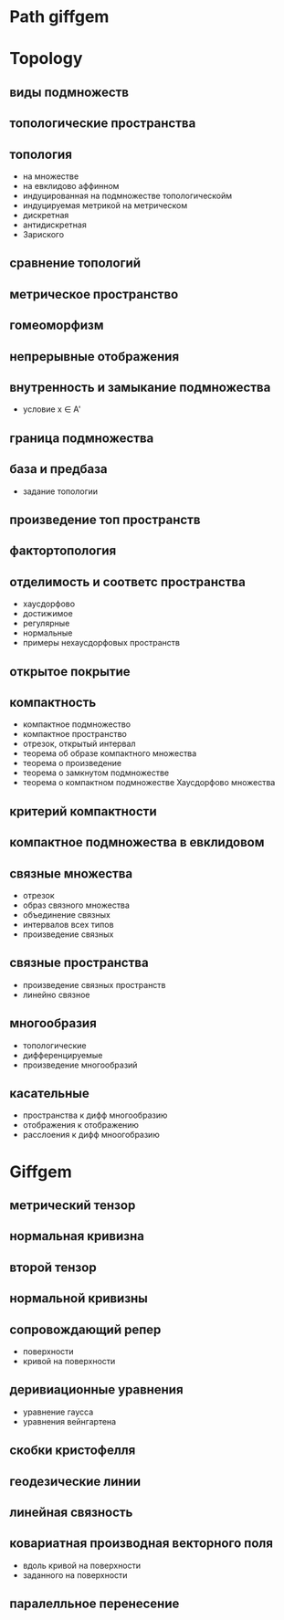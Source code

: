 # Path giffgem
# Topology
## виды подмножеств
## топологические пространства
## топология
- на множестве
- на евклидово аффинном
- индуцированная на подмножестве топологическойм
- индуцируемая метрикой на метрическом
- дискретная
- антидискретная
- Зариского
## сравнение топологий
## метрическое пространство
## гомеоморфизм
## непрерывные отображения
## внутренность и замыкание подмножества
- условие x ∈ A'
## граница подмножества
## база и предбаза
- задание топологии 
## произведение топ пространств
## фактортопология
## отделимость и соответс пространства
- хаусдорфово
- достижимое
- регулярные 
- нормальные
- примеры нехаусдорфовых пространств
## открытое покрытие
## компактность
- компактное подмножество
- компактное пространство
- отрезок, открытый интервал
- теорема об образе компактного множества
- теорема о произведение
- теорема о замкнутом подмножестве
- теорема о компактном подмножестве Хаусдорфово множества
## критерий компактности
## компактное подмножества в евклидовом
## связные множества
- отрезок
- образ связного множества
- объединение связных 
- интервалов всех типов
- произведение связных
## связные пространства
- произведение связных пространств
- линейно связное
## многообразия
- топологические
- дифференцируемые
- произведение многообразий
## касательные
- пространства к дифф многообразию
- отображения к отображению
- расслоения к дифф мноогобразию
# Giffgem
## метрический тензор
## нормальная кривизна
## второй тензор
## нормальной кривизны
## сопровождающий репер
- поверхности
- кривой на поверхности
## деривиационные уравнения
- уравнение гаусса
- уравнения вейнгартена
## скобки кристофелля 
## геодезические линии
## линейная связность
## ковариатная производная векторного поля
- вдоль кривой на поверхности
- заданного на поверхности
## паралелльное перенесение

